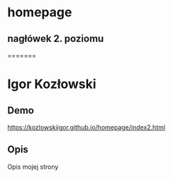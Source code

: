 # homepage
## nagłówek 2. poziomu
=======
# Igor Kozłowski

## Demo

https://kozlowskiigor.github.io/homepage/index2.html

## Opis

Opis mojej strony
